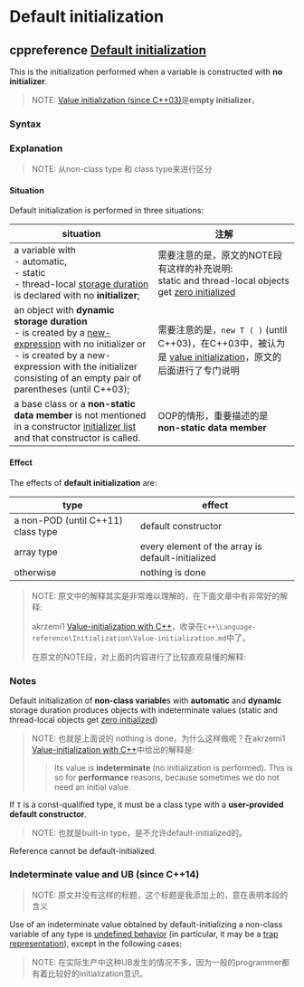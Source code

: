 # Default initialization



## cppreference [Default initialization](https://en.cppreference.com/w/cpp/language/default_initialization)

This is the initialization performed when a variable is constructed with **no initializer**.

> NOTE: [Value initialization (since C++03)](https://en.cppreference.com/w/cpp/language/value_initialization)是**empty initializer**。

### Syntax



### Explanation

> NOTE: 从non-class type 和 class type来进行区分

#### Situation

Default initialization is performed in three situations:

| situation                                                    | 注解                                                         |
| ------------------------------------------------------------ | ------------------------------------------------------------ |
| a variable with <br>- automatic, <br>- static <br/>- thread-local [storage duration](https://en.cppreference.com/w/cpp/language/storage_duration) <br>is declared with no **initializer**; | 需要注意的是，原文的NOTE段有这样的补充说明:<br>static and thread-local objects get [zero initialized](https://en.cppreference.com/w/cpp/language/zero_initialization) |
| an object with **dynamic storage duration** <br>- is created by a [new-expression](https://en.cppreference.com/w/cpp/language/new) with no initializer or<br>- is created by a new-expression with the initializer consisting of an empty pair of parentheses (until C++03); | 需要注意的是，`new T ( )` (until C++03)，在C++03中，被认为是 [value initialization](https://en.cppreference.com/w/cpp/language/value_initialization)，原文的后面进行了专门说明 |
| a base class or a **non-static data member** is not mentioned in a constructor [initializer list](https://en.cppreference.com/w/cpp/language/initializer_list) and that constructor is called. | OOP的情形，重要描述的是**non-static data member**            |

#### Effect

The effects of **default initialization** are:

| type                               | effect                                            |
| ---------------------------------- | ------------------------------------------------- |
| a non-POD (until C++11) class type | default constructor                               |
| array type                         | every element of the array is default-initialized |
| otherwise                          | nothing is done                                   |

> NOTE: 原文中的解释其实是非常难以理解的，在下面文章中有非常好的解释:
>
> akrzemi1 [Value-initialization with C++](https://akrzemi1.wordpress.com/2013/09/10/value-initialization-with-c/)，收录在`C++\Language-reference\Initialization\Value-initialization.md`中了。
>
> 在原文的NOTE段，对上面的内容进行了比较直观易懂的解释:

### Notes

Default initialization of **non-class variable**s with **automatic** and **dynamic** storage duration produces objects with indeterminate values (static and thread-local objects get [zero initialized](https://en.cppreference.com/w/cpp/language/zero_initialization))

> NOTE: 也就是上面说的 nothing is done，为什么这样做呢？在akrzemi1 [Value-initialization with C++](https://akrzemi1.wordpress.com/2013/09/10/value-initialization-with-c/)中给出的解释是:
>
> > Its value is **indeterminate** (no initialization is performed). This is so for **performance** reasons, because sometimes we do not need an initial value.

If `T` is a const-qualified type, it must be a class type with a **user-provided default constructor**.

> NOTE: 也就是built-in type，是不允许default-initialized的。

Reference cannot be default-initialized.



### Indeterminate value and UB (since C++14)

> NOTE: 原文并没有这样的标题，这个标题是我添加上的，意在表明本段的含义

Use of an indeterminate value obtained by default-initializing a non-class variable of any type is [undefined behavior](https://en.cppreference.com/w/cpp/language/ub) (in particular, it may be a [trap representation](https://en.cppreference.com/w/cpp/language/object#Object_representation_and_value_representation)), except in the following cases:

> NOTE: 在实际生产中这种UB发生的情况不多，因为一般的programmer都有着比较好的initialization意识。
